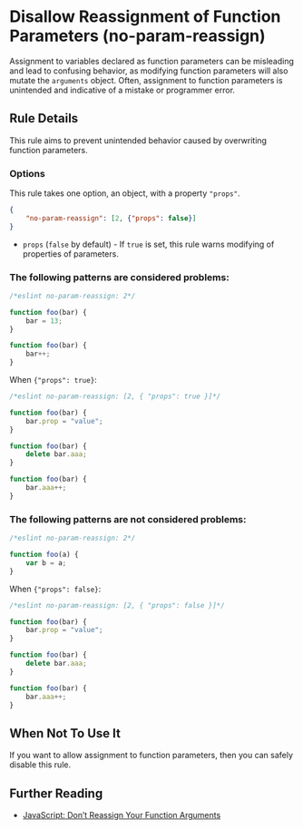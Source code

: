 # Disallow Reassignment of Function Parameters (no-param-reassign)

Assignment to variables declared as function parameters can be misleading and lead to confusing behavior, as modifying function parameters will also mutate the `arguments` object. Often, assignment to function parameters is unintended and indicative of a mistake or programmer error.

## Rule Details

This rule aims to prevent unintended behavior caused by overwriting function parameters.

### Options

This rule takes one option, an object, with a property `"props"`.

```json
{
    "no-param-reassign": [2, {"props": false}]
}
```

* `props` (`false` by default) - If `true` is set, this rule warns modifying of properties of parameters.


### The following patterns are considered problems:

```js
/*eslint no-param-reassign: 2*/

function foo(bar) {
    bar = 13;
}

function foo(bar) {
    bar++;
}
```

When `{"props": true}`:

```js
/*eslint no-param-reassign: [2, { "props": true }]*/

function foo(bar) {
    bar.prop = "value";
}

function foo(bar) {
    delete bar.aaa;
}

function foo(bar) {
    bar.aaa++;
}
```

### The following patterns are not considered problems:

```js
/*eslint no-param-reassign: 2*/

function foo(a) {
    var b = a;
}
```

When `{"props": false}`:

```js
/*eslint no-param-reassign: [2, { "props": false }]*/

function foo(bar) {
    bar.prop = "value";
}

function foo(bar) {
    delete bar.aaa;
}

function foo(bar) {
    bar.aaa++;
}
```

## When Not To Use It

If you want to allow assignment to function parameters, then you can safely disable this rule.

## Further Reading

* [JavaScript: Don’t Reassign Your Function Arguments](http://spin.atomicobject.com/2011/04/10/javascript-don-t-reassign-your-function-arguments/)
